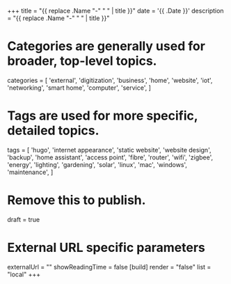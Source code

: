 +++
title = "{{ replace .Name "-" " " | title }}"
date = '{{ .Date }}'
description = "{{ replace .Name "-" " " | title }}"
# Categories are generally used for broader, top-level topics.
categories = [
 'external',
 'digitization',
 'business',
 'home',
 'website',
 'iot',
 'networking',
 'smart home',
 'computer',
 'service',
]
# Tags are used for more specific, detailed topics.
tags = [
 'hugo',
 'internet appearance',
 'static website',
 'website design',
 'backup',
 'home assistant',
 'access point',
 'fibre',
 'router',
 'wifi',
 'zigbee',
 'energy',
 'lighting',
 'gardening',
 'solar',
 'linux',
 'mac',
 'windows',
 'maintenance',
]
# Remove this to publish.
draft = true
# External URL specific parameters
externalUrl = ""
showReadingTime = false
[build]
render = "false"
list = "local"
+++
